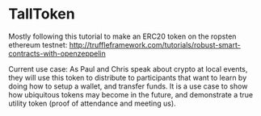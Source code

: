 # TallToken

Mostly following this tutorial to make an ERC20 token on the ropsten ethereum testnet:
http://truffleframework.com/tutorials/robust-smart-contracts-with-openzeppelin

Current use case: As Paul and Chris speak about crypto at local events, they will use this token to distribute to participants that want to learn by doing how to setup a wallet, and transfer funds. It is a use case to show how ubiquitous tokens may become in the future, and demonstrate a true utility token (proof of attendance and meeting us).
